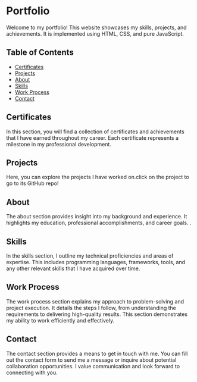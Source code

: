 # Portfolio

Welcome to my portfolio! This website showcases my skills, projects, and achievements. It is implemented using HTML, CSS, and pure JavaScript.

## Table of Contents

- [Certificates](#certificates)
- [Projects](#projects)
- [About](#about)
- [Skills](#skills)
- [Work Process](#work-process)
- [Contact](#contact)

## Certificates

In this section, you will find a collection of certificates and achievements that I have earned throughout my career. Each certificate represents a milestone in my professional development.

## Projects

Here, you can explore the projects I have worked on.click on the project to go to its GitHub repo!

## About

The about section provides insight into my background and experience. It highlights my education, professional accomplishments, and career goals. .

## Skills

In the skills section, I outline my technical proficiencies and areas of expertise. This includes programming languages, frameworks, tools, and any other relevant skills that I have acquired over time.

## Work Process

The work process section explains my approach to problem-solving and project execution. It details the steps I follow, from understanding the requirements to delivering high-quality results. This section demonstrates my ability to work efficiently and effectively.

## Contact

The contact section provides a means to get in touch with me. You can fill out the contact form to send me a message or inquire about potential collaboration opportunities. I value communication and look forward to connecting with you.

